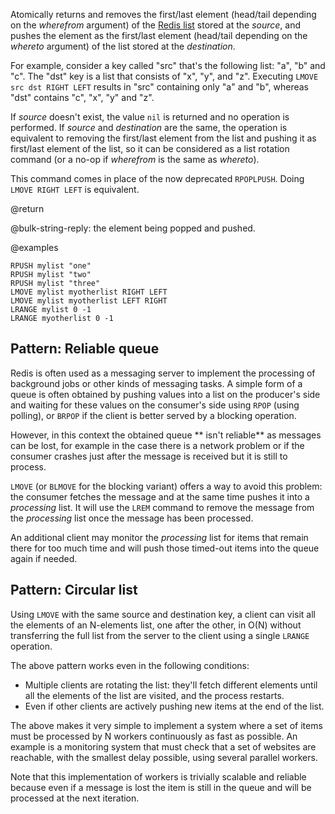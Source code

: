 Atomically returns and removes the first/last element (head/tail depending on the _wherefrom_ argument) of the [Redis list](/docs/data-types/lists) stored at the _source_, and pushes the element as the first/last element (head/tail depending on the _whereto_ argument) of the list stored at the _destination_.

For example, consider a key called "src" that's the following list: "a", "b" and "c".
The "dst" key is a list that consists of "x", "y", and "z".
Executing `LMOVE src dst RIGHT LEFT` results in "src" containing only "a" and "b", whereas "dst" contains "c", "x", "y" and "z".

If _source_ doesn't exist, the value `nil` is returned and no operation is performed.
If _source_ and _destination_ are the same, the operation is equivalent to removing the first/last element from the list and pushing it as first/last element of the list, so it can be considered as a list rotation command (or a no-op if _wherefrom_ is the same as _whereto_).

This command comes in place of the now deprecated `RPOPLPUSH`. Doing `LMOVE RIGHT LEFT` is equivalent.

@return

@bulk-string-reply: the element being popped and pushed.

@examples

```cli
RPUSH mylist "one"
RPUSH mylist "two"
RPUSH mylist "three"
LMOVE mylist myotherlist RIGHT LEFT
LMOVE mylist myotherlist LEFT RIGHT
LRANGE mylist 0 -1
LRANGE myotherlist 0 -1
```

## Pattern: Reliable queue

Redis is often used as a messaging server to implement the processing of background jobs or other kinds of messaging tasks.
A simple form of a queue is often obtained by pushing values into a list on the producer's side and waiting for these values on the consumer's side using `RPOP` (using polling), or `BRPOP` if the client is better served by a blocking operation.

However, in this context the obtained queue ** isn't reliable** as messages can be lost, for example in the case there is a network problem or if the consumer crashes just after the message is received but it is still to process.

`LMOVE` (or `BLMOVE` for the blocking variant) offers a way to avoid this problem: the consumer fetches the message and at the same time pushes it into a _processing_ list.
It will use the `LREM` command to remove the message from the _processing_ list once the message has been processed.

An additional client may monitor the _processing_ list for items that remain there for too much time and will push those timed-out items into the queue again if needed.

## Pattern: Circular list

Using `LMOVE` with the same source and destination key, a client can visit all the elements of an N-elements list, one after the other, in O(N) without transferring the full list from the server to the client using a single `LRANGE` operation.

The above pattern works even in the following conditions:
* Multiple clients are rotating the list: they'll fetch different elements until all the elements of the list are visited, and the process restarts.
* Even if other clients are actively pushing new items at the end of the list.

The above makes it very simple to implement a system where a set of items must be processed by N workers continuously as fast as possible.
An example is a monitoring system that must check that a set of websites are reachable, with the smallest delay possible, using several parallel workers.

Note that this implementation of workers is trivially scalable and reliable because even if a message is lost the item is still in the queue and will be processed at the next iteration.
